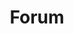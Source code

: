 ---
id: 6
title: Forum
description: Get answers to your questions or find them in existing discussions in the vvvv forum.
icon: /img/icons/Discourse-32x32_gray.png
mainUrl: https://forum.vvvv.org/c/vvvv-gamma
buttonText: Open Forum
alt: vvvv Forum
tagTitle:
tagUrl:
tag-alt:
follow: false
---